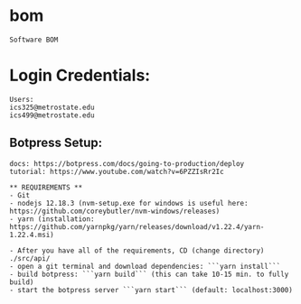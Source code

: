 # bom
    Software BOM

# Login Credentials:
    Users:
    ics325@metrostate.edu
    ics499@metrostate.edu

## Botpress Setup:
    docs: https://botpress.com/docs/going-to-production/deploy
    tutorial: https://www.youtube.com/watch?v=6PZZIsRr2Ic

    ** REQUIREMENTS **
    - Git
    - nodejs 12.18.3 (nvm-setup.exe for windows is useful here: https://github.com/coreybutler/nvm-windows/releases)
    - yarn (installation: https://github.com/yarnpkg/yarn/releases/download/v1.22.4/yarn-1.22.4.msi)

    - After you have all of the requirements, CD (change directory) ./src/api/
    - open a git terminal and download dependencies: ```yarn install```
    - build botpress: ```yarn build``` (this can take 10-15 min. to fully build)
    - start the botpress server ```yarn start``` (default: localhost:3000)
